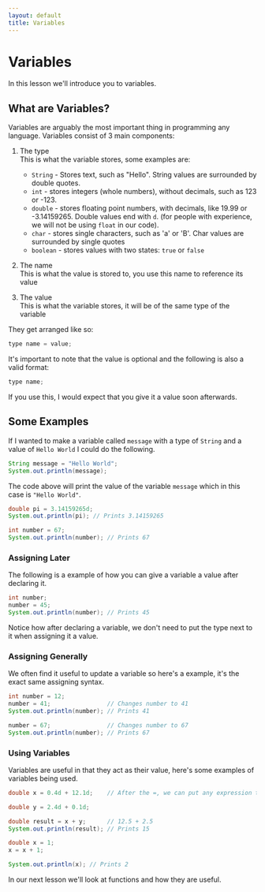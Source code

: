 ```yaml
---
layout: default
title: Variables
---
```

# Variables
In this lesson we'll introduce you to variables.

## What are Variables?
Variables are arguably the most important thing in programming any language. Variables consist of 3 main components:

1. The type  
This is what the variable stores, some examples are:
    * `String` - Stores text, such as "Hello". String values are surrounded by double quotes.
    * `int` - stores integers (whole numbers), without decimals, such as 123 or -123.
    * `double` - stores floating point numbers, with decimals, like 19.99 or -3.14159265. Double values end with `d`. (for people with experience, we will not be using `float` in our code).
    * `char` - stores single characters, such as 'a' or 'B'. Char values are surrounded by single quotes
    * `boolean` - stores values with two states: `true` or `false`

2. The name  
This is what the value is stored to, you use this name to reference its value
3. The value  
This is what the variable stores, it will be of the same type of the variable

They get arranged like so:
```java
type name = value;
```

It's important to note that the value is optional and the following is also a valid format:
```java
type name;
```
If you use this, I would expect that you give it a value soon afterwards.


## Some Examples
If I wanted to make a variable called `message` with a type of `String` and a value of `Hello World` I could do the following.
```java
String message = "Hello World";
System.out.println(message);
```
The code above will print the value of the variable `message` which in this case is `"Hello World"`.

```java
double pi = 3.14159265d;
System.out.println(pi); // Prints 3.14159265
```

```java
int number = 67;
System.out.println(number); // Prints 67
```

### Assigning Later
The following is a example of how you can give a variable a value after declaring it.
```java
int number;
number = 45;
System.out.println(number); // Prints 45
```
Notice how after declaring a variable, we don't need to put the type next to it when assigning it a value.
### Assigning Generally
We often find it useful to update a variable so here's a example, it's the exact same assigning syntax.
```java
int number = 12;
number = 41;                // Changes number to 41
System.out.println(number); // Prints 41

number = 67;                // Changes number to 67
System.out.println(number); // Prints 67
```
### Using Variables
Variables are useful in that they act as their value, here's some examples of variables being used.
```java
double x = 0.4d + 12.1d;    // After the =, we can put any expression that gives us a value, for example, math operations

double y = 2.4d + 0.1d;

double result = x + y;      // 12.5 + 2.5
System.out.println(result); // Prints 15
```
```java
double x = 1;
x = x + 1;

System.out.println(x); // Prints 2
```
In our next lesson we'll look at functions and how they are useful.
